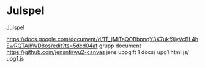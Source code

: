 # Julspel
Julspel

https://docs.google.com/document/d/1T_jMiTaQOBbpnqY3X7ukf9jyVcBL4hEwRQTAjhWD8os/edit?ts=5dcd04af grupp document
https://github.com/jensnti/wu2-canvas jens uppgift 1
    docs/
    upg1.html
    js/
        upg1.js
